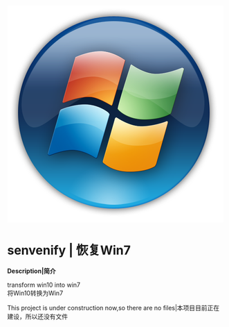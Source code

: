 ![icon](./resources/orb.png)
# senvenify | 恢复Win7

**Description|简介**

transform win10 into win7  
将Win10转换为Win7  

This project is under construction now,so there are no files|本项目目前正在建设，所以还没有文件
